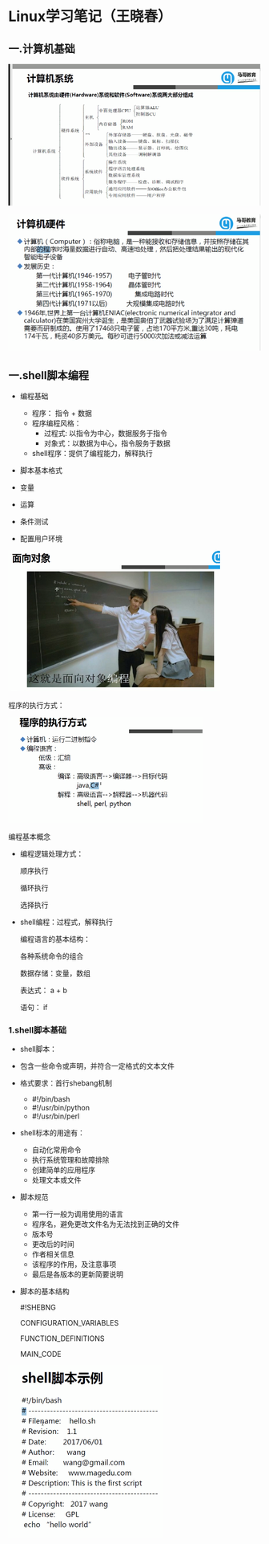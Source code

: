 # Linux学习笔记（王晓春）

## 一.计算机基础

![image-20200809084533353](Linux学习笔记(王晓春).assets/image-20200809084533353.png)

![image-20200809084806947](Linux学习笔记(王晓春).assets/image-20200809084806947.png)

## 一.shell脚本编程

* 编程基础
  * 程序：  指令 + 数据
  * 程序编程风格：
    * 过程式: 以指令为中心，数据服务于指令
    * 对象式：以数据为中心，指令服务于数据
  * shell程序：提供了编程能力，解释执行

* 脚本基本格式
* 变量
* 运算
* 条件测试
* 配置用户环境

![image-20200809090951948](Linux学习笔记(王晓春).assets/image-20200809090951948.png)

程序的执行方式：

![image-20200809091038751](Linux学习笔记(王晓春).assets/image-20200809091038751.png)

编程基本概念

* 编程逻辑处理方式：

  顺序执行

  循环执行

  选择执行

* shell编程：过程式，解释执行

  编程语言的基本结构：

  各种系统命令的组合

  数据存储：变量，数组

  表达式： a + b

  语句：  if

### 1.shell脚本基础

* shell脚本：
  
* 包含一些命令或声明，并符合一定格式的文本文件
  
* 格式要求：首行shebang机制
  * #!/bin/bash
  * #!/usr/bin/python
  * #!/usr/bin/perl

* shell标本的用途有：
  * 自动化常用命令
  * 执行系统管理和故障排除
  * 创建简单的应用程序
  * 处理文本或文件

* 脚本规范

  * 第一行一般为调用使用的语言
  * 程序名，避免更改文件名为无法找到正确的文件
  * 版本号
  * 更改后的时间
  * 作者相关信息
  * 该程序的作用，及注意事项
  * 最后是各版本的更新简要说明

* 脚本的基本结构

  #!SHEBNG

  CONFIGURATION_VARIABLES

  FUNCTION_DEFINITIONS

  MAIN_CODE

![image-20200810225315820](Linux学习笔记(王晓春).assets/image-20200810225315820.png)





